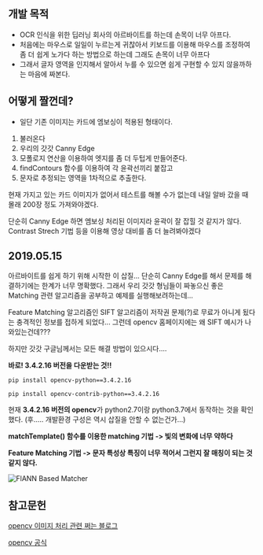 ## 개발 목적

* OCR 인식을 위한 딥러닝 회사의 아르바이트를 하는데 손목이 너무 아프다.
* 처음에는 마우스로 일일이 누르는게 귀찮아서 키보드를 이용해 마우스를 조정하여 좀 더 쉽게 노가다 하는 방법으로 하는데 그래도 손목이 너무 아프다
* 그래서 글자 영역을 인지해서 알아서 누를 수 있으면 쉽게 구현할 수 있지 않을까하는 마음에 짜본다.

## 어떻게 짤껀데?

* 일단 기존 이미지는 카드에 엠보싱이 적용된 형태이다.

1. 불러온다
2. 우리의 갓갓 Canny Edge
3. 모폴로지 연산을 이용하여 엣지를 좀 더 두텁게 만들어준다.
4. findContours 함수를 이용하여 각 윤곽선끼리 붙잡고
5. 문자로 추정되는 영역을 1차적으로 추출한다.

현재 가지고 있는 카드 이미지가 없어서 테스트를 해볼 수가 없는데 내일 알바 갔을 때 몰래 200장 정도 가져와야겠다.

단순히 Canny Edge 하면 엠보싱 처리된 이미지라 윤곽이 잘 잡힐 것 같지가 않다. Contrast Strech 기법 등을 이용해 영상 대비를 좀 더 늘려봐야겠다


## 2019.05.15

아르바이트를 쉽게 하기 위해 시작한 이 삽질... 단순히 Canny Edge를 해서 문제를 해결하기에는 한계가 너무 명확했다. 그래서 우리 갓갓 형님들이 짜놓으신 좋은 Matching 관련 알고리즘을 공부하고 예제를 실행해보려하는데...

Feature Matching 알고리즘인 SIFT 알고리즘이 저작권 문제(?)로 무료가 아니게 됬다는 충격적인 정보를 접하게 되었다... 그런데 opencv 홈페이지에는 왜 SIFT 예시가 나와있는건데???

하지만 갓갓 구글님께서는 모든 해결 방법이 있으시다....

**바로! 3.4.2.16 버전을 다운받는 것!!**

`pip install opencv-python==3.4.2.16`

`pip install opencv-contrib-python==3.4.2.16`

현재 **3.4.2.16 버전의 opencv**가 python2.7이랑 python3.7에서 동작하는 것을 확인했다. (후..... 개발환경 구성은 역시 삽질을 안할 수 없는건가...)

**matchTemplate() 함수를 이용한 matching 기법 -> 빛의 변화에 너무 약하다**

**Feature Matching 기법 -> 문자 특성상 특징이 너무 적어서 그런지 잘 매칭이 되는 것 같지 않다.**

![FlANN Based Matcher](./img/FLANN_Based_Matcher.png)


## 참고문헌

[opencv 이미지 처리 관련 쩌는 블로그](https://m.blog.naver.com/samsjang/220657746860)

[opencv 공식 ](https://docs.opencv.org/3.0-beta/doc/py_tutorials/py_feature2d/py_matcher/py_matcher.html)



